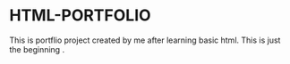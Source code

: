 # HTML-PORTFOLIO
This is portflio project created by me after learning basic html. This is just the beginning .
